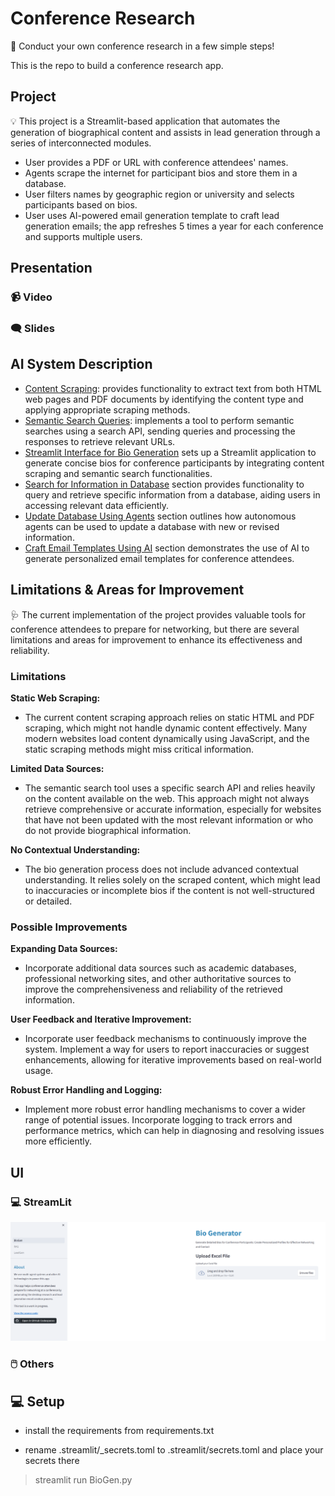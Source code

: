 # Conference Research
📶 Conduct your own conference research in a few simple steps!

This is the repo to build a conference research app.

## Project
💡 This project is a Streamlit-based application that automates the generation of biographical content and assists in lead generation through a series of interconnected modules.

- User provides a PDF or URL with conference attendees' names.
- Agents scrape the internet for participant bios and store them in a database.
- User filters names by geographic region or university and selects participants based on bios.
- User uses AI-powered email generation template to craft lead generation emails; the app refreshes 5 times a year for each conference and supports multiple users.

## Presentation
### 📹 Video 
### 🗨️ Slides 

## AI System Description

- [Content Scraping](https://github.com/natnew/Conference-Research/blob/main/con_research/src/modules/scrapping_module.py): provides functionality to extract text from both HTML web pages and PDF documents by identifying the content type and applying appropriate scraping methods.
- [Semantic Search Queries](https://github.com/natnew/Conference-Research/blob/main/con_research/src/modules/search_module.py): implements a tool to perform semantic searches using a search API, sending queries and processing the responses to retrieve relevant URLs.
- [Streamlit Interface for Bio Generation](https://github.com/natnew/Conference-Research/blob/main/BioGen.py) sets up a Streamlit application to generate concise bios for conference participants by integrating content scraping and semantic search functionalities.
- [Search for Information in Database](https://github.com/natnew/Conference-Research/blob/main/pages/2_RAG.py) section provides functionality to query and retrieve specific information from a database, aiding users in accessing relevant data efficiently.
- [Update Database Using Agents]() section outlines how autonomous agents can be used to update a database with new or revised information.
- [Craft Email Templates Using AI](https://github.com/natnew/Conference-Research/blob/main/pages/3_LeadGen.py) section demonstrates the use of AI to generate personalized email templates for conference attendees.


## Limitations & Areas for Improvement
🩺 The current implementation of the project provides valuable tools for conference attendees to prepare for networking, but there are several limitations and areas for improvement to enhance its effectiveness and reliability.

### Limitations

**Static Web Scraping:**
- The current content scraping approach relies on static HTML and PDF scraping, which might not handle dynamic content effectively. Many modern websites load content dynamically using JavaScript, and the static scraping methods might miss critical information.

**Limited Data Sources:**
- The semantic search tool uses a specific search API and relies heavily on the content available on the web. This approach might not always retrieve comprehensive or accurate information, especially for websites that have not been updated with the most relevant information or who do not provide biographical information.

**No Contextual Understanding:**
- The bio generation process does not include advanced contextual understanding. It relies solely on the scraped content, which might lead to inaccuracies or incomplete bios if the content is not well-structured or detailed.

### Possible Improvements
**Expanding Data Sources:**
- Incorporate additional data sources such as academic databases, professional networking sites, and other authoritative sources to improve the comprehensiveness and reliability of the retrieved information.

**User Feedback and Iterative Improvement:**
- Incorporate user feedback mechanisms to continuously improve the system. Implement a way for users to report inaccuracies or suggest enhancements, allowing for iterative improvements based on real-world usage.

**Robust Error Handling and Logging:**
- Implement more robust error handling mechanisms to cover a wider range of potential issues. Incorporate logging to track errors and performance metrics, which can help in diagnosing and resolving issues more efficiently.

## UI


### 💻 StreamLit
![](https://github.com/natnew/Conference-Research/blob/main/con_research/data/Screenshot%202024-05-23%20223140.png)


### 🖱️ Others

## 💻 Setup
- install the requirements from requirements.txt

- rename .streamlit/_secrets.toml to .streamlit/secrets.toml and place your secrets there

>streamlit run BioGen.py

